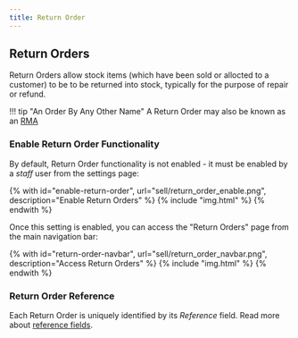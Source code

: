 ```yaml
---
title: Return Order
---
```


## Return Orders

Return Orders allow stock items (which have been sold or allocted to a customer) to be to be returned into stock, typically for the purpose of repair or refund.

!!! tip "An Order By Any Other Name"
    A Return Order may also be known as an [RMA](https://en.wikipedia.org/wiki/Return_merchandise_authorization) 

### Enable Return Order Functionality

By default, Return Order functionality is not enabled - it must be enabled by a *staff* user from the settings page:

{% with id="enable-return-order", url="sell/return_order_enable.png", description="Enable Return Orders" %}
{% include "img.html" %}
{% endwith %}

Once this setting is enabled, you can access the "Return Orders" page from the main navigation bar:

{% with id="return-order-navbar", url="sell/return_order_navbar.png", description="Access Return Orders" %}
{% include "img.html" %}
{% endwith %}

### Return Order Reference

Each Return Order is uniquely identified by its *Reference* field. Read more about [reference fields](../settings/reference.md).
